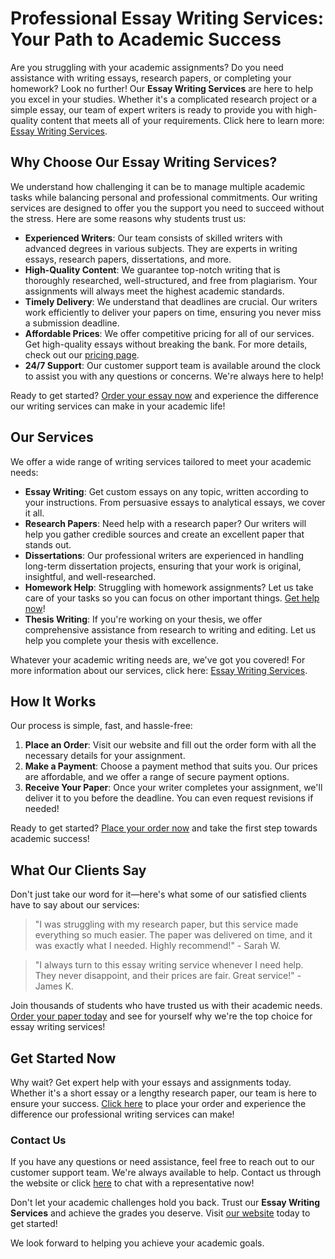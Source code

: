 <h1>Professional Essay Writing Services: Your Path to Academic Success</h1>

<p>Are you struggling with your academic assignments? Do you need assistance with writing essays, research papers, or completing your homework? Look no further! Our <strong>Essay Writing Services</strong> are here to help you excel in your studies. Whether it's a complicated research project or a simple essay, our team of expert writers is ready to provide you with high-quality content that meets all of your requirements. Click here to learn more: <a href="https://tinyurl.com/topessay?keyword=essay+writting+services">Essay Writing Services</a>.</p>

<h2>Why Choose Our Essay Writing Services?</h2>

<p>We understand how challenging it can be to manage multiple academic tasks while balancing personal and professional commitments. Our writing services are designed to offer you the support you need to succeed without the stress. Here are some reasons why students trust us:</p>

<ul>
    <li><strong>Experienced Writers</strong>: Our team consists of skilled writers with advanced degrees in various subjects. They are experts in writing essays, research papers, dissertations, and more.</li>
    <li><strong>High-Quality Content</strong>: We guarantee top-notch writing that is thoroughly researched, well-structured, and free from plagiarism. Your assignments will always meet the highest academic standards.</li>
    <li><strong>Timely Delivery</strong>: We understand that deadlines are crucial. Our writers work efficiently to deliver your papers on time, ensuring you never miss a submission deadline.</li>
    <li><strong>Affordable Prices</strong>: We offer competitive pricing for all of our services. Get high-quality essays without breaking the bank. For more details, check out our <a href="https://tinyurl.com/topessay?keyword=essay+writting+services">pricing page</a>.</li>
    <li><strong>24/7 Support</strong>: Our customer support team is available around the clock to assist you with any questions or concerns. We're always here to help!</li>
</ul>

<p>Ready to get started? <a href="https://tinyurl.com/topessay?keyword=essay+writting+services">Order your essay now</a> and experience the difference our writing services can make in your academic life!</p>

<h2>Our Services</h2>

<p>We offer a wide range of writing services tailored to meet your academic needs:</p>

<ul>
    <li><strong>Essay Writing</strong>: Get custom essays on any topic, written according to your instructions. From persuasive essays to analytical essays, we cover it all.</li>
    <li><strong>Research Papers</strong>: Need help with a research paper? Our writers will help you gather credible sources and create an excellent paper that stands out.</li>
    <li><strong>Dissertations</strong>: Our professional writers are experienced in handling long-term dissertation projects, ensuring that your work is original, insightful, and well-researched.</li>
    <li><strong>Homework Help</strong>: Struggling with homework assignments? Let us take care of your tasks so you can focus on other important things. <a href="https://tinyurl.com/topessay?keyword=essay+writting+services">Get help now</a>!</li>
    <li><strong>Thesis Writing</strong>: If you're working on your thesis, we offer comprehensive assistance from research to writing and editing. Let us help you complete your thesis with excellence.</li>
</ul>

<p>Whatever your academic writing needs are, we've got you covered! For more information about our services, click here: <a href="https://tinyurl.com/topessay?keyword=essay+writting+services">Essay Writing Services</a>.</p>

<h2>How It Works</h2>

<p>Our process is simple, fast, and hassle-free:</p>

<ol>
    <li><strong>Place an Order</strong>: Visit our website and fill out the order form with all the necessary details for your assignment.</li>
    <li><strong>Make a Payment</strong>: Choose a payment method that suits you. Our prices are affordable, and we offer a range of secure payment options.</li>
    <li><strong>Receive Your Paper</strong>: Once your writer completes your assignment, we'll deliver it to you before the deadline. You can even request revisions if needed!</li>
</ol>

<p>Ready to get started? <a href="https://tinyurl.com/topessay?keyword=essay+writting+services">Place your order now</a> and take the first step towards academic success!</p>

<h2>What Our Clients Say</h2>

<p>Don't just take our word for it—here's what some of our satisfied clients have to say about our services:</p>

<blockquote>
    <p>"I was struggling with my research paper, but this service made everything so much easier. The paper was delivered on time, and it was exactly what I needed. Highly recommend!" - Sarah W.</p>
</blockquote>

<blockquote>
    <p>"I always turn to this essay writing service whenever I need help. They never disappoint, and their prices are fair. Great service!" - James K.</p>
</blockquote>

<p>Join thousands of students who have trusted us with their academic needs. <a href="https://tinyurl.com/topessay?keyword=essay+writting+services">Order your paper today</a> and see for yourself why we're the top choice for essay writing services!</p>

<h2>Get Started Now</h2>

<p>Why wait? Get expert help with your essays and assignments today. Whether it's a short essay or a lengthy research paper, our team is here to ensure your success. <a href="https://tinyurl.com/topessay?keyword=essay+writting+services">Click here</a> to place your order and experience the difference our professional writing services can make!</p>

<h3>Contact Us</h3>

<p>If you have any questions or need assistance, feel free to reach out to our customer support team. We're always available to help. Contact us through the website or click <a href="https://tinyurl.com/topessay?keyword=essay+writting+services">here</a> to chat with a representative now!</p>

<p>Don't let your academic challenges hold you back. Trust our <strong>Essay Writing Services</strong> and achieve the grades you deserve. Visit <a href="https://tinyurl.com/topessay?keyword=essay+writting+services">our website</a> today to get started!</p>

<p>We look forward to helping you achieve your academic goals. <a href="[URL
Top-Quality Essay Writing Services for Students
